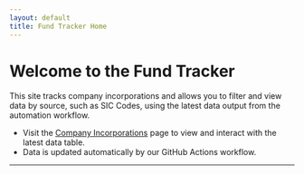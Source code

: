 ```yaml
---
layout: default
title: Fund Tracker Home
---
```


# Welcome to the Fund Tracker

This site tracks company incorporations and allows you to filter and view data by source, such as SIC Codes, using the latest data output from the automation workflow.

- Visit the [Company Incorporations](incorporations) page to view and interact with the latest data table.
- Data is updated automatically by our GitHub Actions workflow.

---
